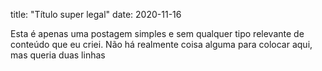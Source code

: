 title: "Título super legal" 
date: 2020-11-16

Esta é apenas uma postagem simples e sem qualquer tipo relevante de conteúdo que eu criei.
Não há realmente coisa alguma para colocar aqui, mas queria duas linhas
